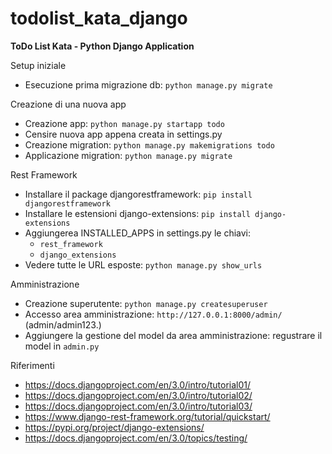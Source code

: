 # todolist_kata_django
**ToDo List Kata - Python Django Application**

Setup iniziale
- Esecuzione prima migrazione db: `python manage.py migrate` 

Creazione di una nuova app
- Creazione app: `python manage.py startapp todo`
- Censire nuova app appena creata in settings.py
- Creazione migration: `python manage.py makemigrations todo`
- Applicazione migration: `python manage.py migrate`

Rest Framework
- Installare il package djangorestframework: `pip install djangorestframework`
- Installare le estensioni django-extensions: `pip install django-extensions`
- Aggiungerea INSTALLED_APPS in settings.py le chiavi:
    - `rest_framework`
    - `django_extensions`
- Vedere tutte le URL esposte: `python manage.py show_urls`

Amministrazione
- Creazione superutente: `python manage.py createsuperuser`
- Accesso area amministrazione: `http://127.0.0.1:8000/admin/` (admin/admin123.)
- Aggiungere la gestione del model da area amministrazione: regustrare il model in `admin.py`

Riferimenti
- https://docs.djangoproject.com/en/3.0/intro/tutorial01/
- https://docs.djangoproject.com/en/3.0/intro/tutorial02/
- https://docs.djangoproject.com/en/3.0/intro/tutorial03/
- https://www.django-rest-framework.org/tutorial/quickstart/
- https://pypi.org/project/django-extensions/
- https://docs.djangoproject.com/en/3.0/topics/testing/